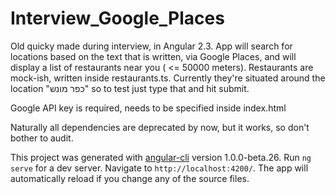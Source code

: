 # Interview_Google_Places

Old quicky made during interview, in Angular 2.3. 
App will search for locations based on the text that is written, via Google Places, and will display a list of restaurants near you ( <= 50000 meters). 
Restaurants are mock-ish, written inside restaurants.ts. Currently they're situated around the location "כפר מונש" so to test just type that and hit submit.

Google API key is required, needs to be specified inside index.html

Naturally all dependencies are deprecated by now, but it works, so don't bother to audit. 

This project was generated with [angular-cli](https://github.com/angular/angular-cli) version 1.0.0-beta.26.
Run `ng serve` for a dev server. Navigate to `http://localhost:4200/`. The app will automatically reload if you change any of the source files.
